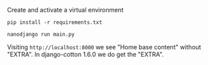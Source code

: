 
Create and activate a virtual environment

`pip install -r requirements.txt`

`nanodjango run main.py`

Visiting `http://localhost:8000` we see "Home base content" without "EXTRA".
In django-cotton 1.6.0 we do get the "EXTRA".
